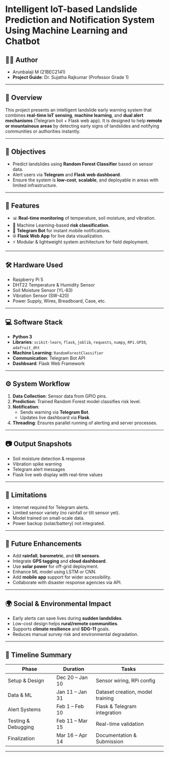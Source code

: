 # Intelligent IoT-based Landslide Prediction and Notification System Using Machine Learning and Chatbot

## 👨‍💻 Author
- Arunbalaji M (21BEC2141)  
- **Project Guide**: Dr. Sujatha Rajkumar (Professor Grade 1)

---

## 🧠 Overview

This project presents an intelligent landslide early warning system that combines **real-time IoT sensing**, **machine learning**, and **dual alert mechanisms** (Telegram bot + Flask web app). It is designed to help **remote or mountainous areas** by detecting early signs of landslides and notifying communities or authorities instantly.

---

## 🎯 Objectives

- Predict landslides using **Random Forest Classifier** based on sensor data.
- Alert users via **Telegram** and **Flask web dashboard**.
- Ensure the system is **low-cost**, **scalable**, and deployable in areas with limited infrastructure.

---

## 🧩 Features

- 📊 **Real-time monitoring** of temperature, soil moisture, and vibration.
- 🤖 Machine Learning-based **risk classification**.
- 📱 **Telegram Bot** for instant mobile notifications.
- 🌐 **Flask Web App** for live data visualization.
- ⚡ Modular & lightweight system architecture for field deployment.

---

## 🛠️ Hardware Used

- Raspberry Pi 5  
- DHT22 Temperature & Humidity Sensor  
- Soil Moisture Sensor (YL-83)  
- Vibration Sensor (SW-420)  
- Power Supply, Wires, Breadboard, Case, etc.

---

## 💻 Software Stack

- **Python 3**  
- **Libraries**: `scikit-learn`, `flask`, `joblib`, `requests`, `numpy`, `RPi.GPIO`, `adafruit_dht`  
- **Machine Learning**: `RandomForestClassifier`  
- **Communication**: Telegram Bot API  
- **Dashboard**: Flask Web Framework

---

## ⚙️ System Workflow

1. **Data Collection**: Sensor data from GPIO pins.
2. **Prediction**: Trained Random Forest model classifies risk level.
3. **Notification**:
   - Sends warning via **Telegram Bot**.
   - Updates live dashboard via **Flask**.
4. **Threading**: Ensures parallel running of alerting and server processes.

---

## 📷 Output Snapshots

- Soil moisture detection & response
- Vibration spike warning
- Telegram alert messages
- Flask live web display with real-time values

---

## 🚫 Limitations

- Internet required for Telegram alerts.
- Limited sensor variety (no rainfall or tilt sensor yet).
- Model trained on small-scale data.
- Power backup (solar/battery) not integrated.

---

## 🚀 Future Enhancements

- Add **rainfall**, **barometric**, and **tilt sensors**.
- Integrate **GPS tagging** and **cloud dashboard**.
- Use **solar power** for off-grid deployment.
- Enhance ML model using LSTM or CNN.
- Add **mobile app** support for wider accessibility.
- Collaborate with disaster response agencies via API.

---

## 🌍 Social & Environmental Impact

- Early alerts can save lives during **sudden landslides**.
- Low-cost design helps **rural/remote communities**.
- Supports **climate resilience** and **SDG-11** goals.
- Reduces manual survey risk and environmental degradation.

---

## 📅 Timeline Summary

| Phase | Duration | Tasks |
|-------|----------|-------|
| Setup & Design | Dec 20 – Jan 10 | Sensor wiring, RPi config |
| Data & ML | Jan 11 – Jan 31 | Dataset creation, model training |
| Alert Systems | Feb 1 – Feb 10 | Flask & Telegram integration |
| Testing & Debugging | Feb 11 – Mar 15 | Real-time validation |
| Finalization | Mar 16 – Apr 14 | Documentation & Submission |

---
